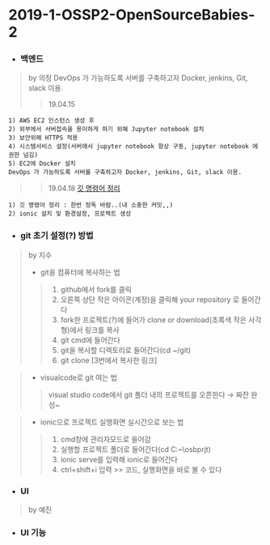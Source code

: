 # 2019-1-OSSP2-OpenSourceBabies-2
+ ### 백엔드
> by 의정
> DevOps 가 가능하도록 서버를 구축하고자 Docker, jenkins, Git, slack 이용.
>> 19.04.15
```
1) AWS EC2 인스턴스 생성 후
2) 외부에서 서버접속을 용이하게 하기 위해 Jupyter notebook 설치
3) 보안위해 HTTPS 적용
4) 시스템서비스 설정(서버에서 jupyter notebook 항상 구동, jupyter notebook 에 권한 넘김)
5) EC2에 Docker 설치
DevOps 가 가능하도록 서버를 구축하고자 Docker, jenkins, Git, slack 이용.
```
>> 19.04.18
>> [깃 명령어 정리](https://github.com/ui-jeong/git-commands.git)
```
1) 깃 명령어 정리 : 한번 정독 바람..(내 소중한 커밋,,)
2) ionic 설치 및 환경설정, 프로젝트 생성
```



+ ### git 초기 설정(?) 방법
> by 지수
> * git을 컴퓨터에 복사하는 법
>> 1) github에서 fork를 클릭
>> 2) 오른쪽 상단 작은 아이콘(계정)을 클릭해 your repository 로 들어간다
>> 3) fork한 프로젝트(?)에 들어가 clone or download(초록색 작은 사각형)에서 링크를 복사 
>> 4) git cmd에 들어간다
>> 5) git을 복사할 디렉토리로 들어간다(cd ~/git)
>> 6) git clone [3번에서 복사한 링크]

> * visualcode로 git 여는 법
>> visual studio code에서 git 폴더 내의 프로젝트를 오픈한다 → 짜잔 완성~

> * ionic으로 프로젝트 실행화면 실시간으로 보는 법
>> 1) cmd창에 관리자모드로 들어감
>> 2) 실행할 프로젝트 폴더로 들어간다(cd C:~\osbprjt) 
>> 3) ionic serve를 입력해 ionic로 들어간다
>> 4) ctrl+shift+i 입력 >> 코드, 실행화면을 바로 볼 수 있다



+ ### UI
> by 예진
+ ### UI 기능
